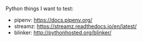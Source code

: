 Python things I want to test:

* pipenv: https://docs.pipenv.org/
* streamz: https://streamz.readthedocs.io/en/latest/
* blinker: http://pythonhosted.org/blinker/